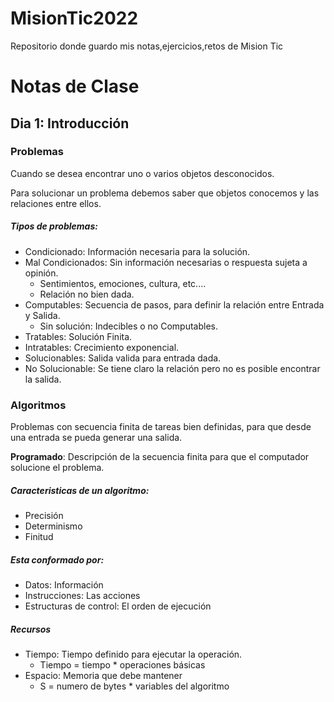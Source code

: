 # MisionTic2022
Repositorio donde guardo mis notas,ejercicios,retos de Mision Tic

# Notas de Clase

## Dia 1: Introducción

### Problemas

Cuando se desea encontrar uno o varios objetos desconocidos.

Para solucionar un problema debemos saber que objetos conocemos y las relaciones entre ellos.

##### Tipos de problemas:
*   Condicionado: Información necesaria para la solución.
*   Mal Condicionados: Sin información necesarias o respuesta sujeta a opinión.
    *   Sentimientos, emociones, cultura, etc....
    *   Relación no bien dada.
*   Computables: Secuencia de pasos, para definir la relación entre Entrada y Salida.
    *   Sin solución: Indecibles o no Computables.
*   Tratables: Solución Finita.
*   Intratables: Crecimiento exponencial.
*   Solucionables: Salida valida para entrada dada.
*   No Solucionable: Se tiene claro la relación pero no es posible encontrar la salida.

### Algoritmos

Problemas con secuencia finita de tareas bien definidas, para que desde una entrada se pueda generar una salida.

**Programado**: Descripción de la secuencia finita para que el computador solucione el problema.

##### Caracteristicas de un algoritmo:
*   Precisión
*   Determinismo
*   Finitud

##### Esta conformado por:
*   Datos: Información
*   Instrucciones: Las acciones
*   Estructuras de control: El orden de ejecución

##### Recursos
*   Tiempo: Tiempo definido para ejecutar la operación. 
    *   Tiempo = tiempo * operaciones básicas
*   Espacio: Memoria que debe mantener
    *   S = numero de bytes * variables del algoritmo


